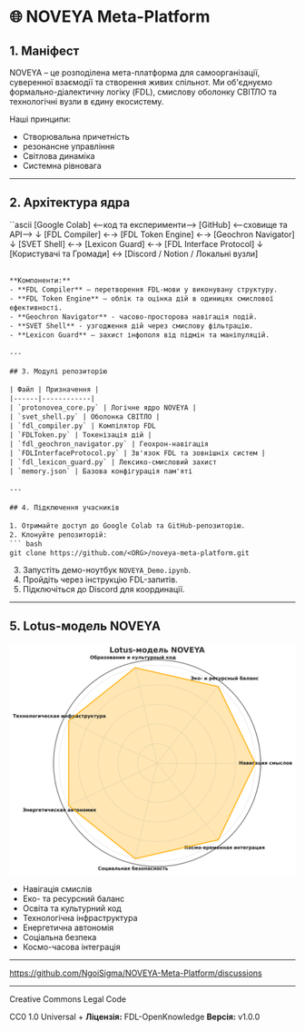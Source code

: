 # 🌐 NOVEYA Meta-Platform

## 1. Маніфест
NOVEYA – це розподілена мета-платформа для самоорганізації, суверенної взаємодії та створення живих спільнот.
Ми об'єднуємо формально-діалектичну логіку (FDL), смислову оболонку СВІТЛО та технологічні вузли в єдину екосистему.

Наші принципи:
- Створювальна причетність
- резонансне управління
- Світлова динаміка
- Системна рівновага

---

## 2. Архітектура ядра

``ascii
[Google Colab] <--код та експерименти--> [GitHub] <--сховище та API--> 
↓ 
[FDL Compiler] ←→ [FDL Token Engine] ←→ [Geochron Navigator] 
↓ 
[SVET Shell] ←→ [Lexicon Guard] ←→ [FDL Interface Protocol] 
↓ 
[Користувачі та Громади] ↔ [Discord / Notion / Локальні вузли]
````

**Компоненти:**
- **FDL Compiler** — перетворення FDL-мови у виконувану структуру.
- **FDL Token Engine** — облік та оцінка дій в одиницях смислової ефективності.
- **Geochron Navigator** - часово-просторова навігація подій.
- **SVET Shell** - узгодження дій через смислову фільтрацію.
- **Lexicon Guard** — захист інфополя від підмін та маніпуляцій.

---

## 3. Модулі репозиторію

| Файл | Призначення |
|------|------------|
| `protonovea_core.py` | Логічне ядро ​​NOVEYA |
| `svet_shell.py` | Оболонка СВІТЛО |
| `fdl_compiler.py` | Компілятор FDL
| `FDLToken.py` | Токенізація дій |
| `fdl_geochron_navigator.py` | Геохрон-навігація
| `FDLInterfaceProtocol.py` | Зв'язок FDL та зовнішніх систем |
| `fdl_lexicon_guard.py` | Лексико-смисловий захист
| `memory.json` | Базова конфігурація пам'яті

---

## 4. Підключення учасників

1. Отримайте доступ до Google Colab та GitHub-репозиторію.
2. Клонуйте репозиторій: 
``` bash 
git clone https://github.com/<ORG>/noveya-meta-platform.git 
````
3. Запустіть демо-ноутбук `NOVEYA_Demo.ipynb`.
4. Пройдіть через інструкцію FDL-запитів.
5. Підключіться до Discord для координації.

---

## 5. Lotus-модель NOVEYA

![Lotus-модель NOVEYA](lotus_model_noveya.png)

- Навігація смислів
- Еко- та ресурсний баланс
- Освіта та культурний код
- Технологічна інфраструктура
- Енергетична автономія
- Соціальна безпека
- Космо-часова інтеграція

---

https://github.com/NgoiSigma/NOVEYA-Meta-Platform/discussions

---
Creative Commons Legal Code

CC0 1.0 Universal
+
**Ліцензія:** FDL-OpenKnowledge
**Версія:** v1.0.0
